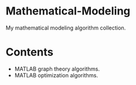 # Mathematical-Modeling
My mathematical modeling algorithm collection.

# Contents
  * MATLAB graph theory algorithms.
  * MATLAB optimization algorithms.
